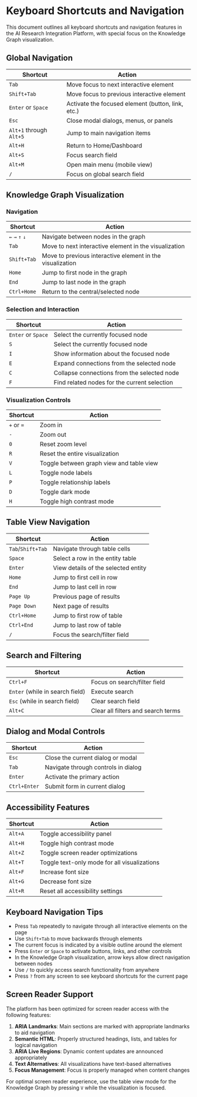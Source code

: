 # Keyboard Shortcuts and Navigation

This document outlines all keyboard shortcuts and navigation features in the AI Research Integration Platform, with special focus on the Knowledge Graph visualization.

## Global Navigation

| Shortcut | Action |
|----------|--------|
| `Tab` | Move focus to next interactive element |
| `Shift+Tab` | Move focus to previous interactive element |
| `Enter` or `Space` | Activate the focused element (button, link, etc.) |
| `Esc` | Close modal dialogs, menus, or panels |
| `Alt+1` through `Alt+5` | Jump to main navigation items |
| `Alt+H` | Return to Home/Dashboard |
| `Alt+S` | Focus search field |
| `Alt+M` | Open main menu (mobile view) |
| `/` | Focus on global search field |

## Knowledge Graph Visualization

### Navigation

| Shortcut | Action |
|----------|--------|
| `←` `→` `↑` `↓` | Navigate between nodes in the graph |
| `Tab` | Move to next interactive element in the visualization |
| `Shift+Tab` | Move to previous interactive element in the visualization |
| `Home` | Jump to first node in the graph |
| `End` | Jump to last node in the graph |
| `Ctrl+Home` | Return to the central/selected node |

### Selection and Interaction

| Shortcut | Action |
|----------|--------|
| `Enter` or `Space` | Select the currently focused node |
| `S` | Select the currently focused node |
| `I` | Show information about the focused node |
| `E` | Expand connections from the selected node |
| `C` | Collapse connections from the selected node |
| `F` | Find related nodes for the current selection |

### Visualization Controls

| Shortcut | Action |
|----------|--------|
| `+` or `=` | Zoom in |
| `-` | Zoom out |
| `0` | Reset zoom level |
| `R` | Reset the entire visualization |
| `V` | Toggle between graph view and table view |
| `L` | Toggle node labels |
| `P` | Toggle relationship labels |
| `D` | Toggle dark mode |
| `H` | Toggle high contrast mode |

## Table View Navigation

| Shortcut | Action |
|----------|--------|
| `Tab`/`Shift+Tab` | Navigate through table cells |
| `Space` | Select a row in the entity table |
| `Enter` | View details of the selected entity |
| `Home` | Jump to first cell in row |
| `End` | Jump to last cell in row |
| `Page Up` | Previous page of results |
| `Page Down` | Next page of results |
| `Ctrl+Home` | Jump to first row of table |
| `Ctrl+End` | Jump to last row of table |
| `/` | Focus the search/filter field |

## Search and Filtering

| Shortcut | Action |
|----------|--------|
| `Ctrl+F` | Focus on search/filter field |
| `Enter` (while in search field) | Execute search |
| `Esc` (while in search field) | Clear search field |
| `Alt+C` | Clear all filters and search terms |

## Dialog and Modal Controls

| Shortcut | Action |
|----------|--------|
| `Esc` | Close the current dialog or modal |
| `Tab` | Navigate through controls in dialog |
| `Enter` | Activate the primary action |
| `Ctrl+Enter` | Submit form in current dialog |

## Accessibility Features

| Shortcut | Action |
|----------|--------|
| `Alt+A` | Toggle accessibility panel |
| `Alt+H` | Toggle high contrast mode |
| `Alt+Z` | Toggle screen reader optimizations |
| `Alt+T` | Toggle text-only mode for all visualizations |
| `Alt+F` | Increase font size |
| `Alt+G` | Decrease font size |
| `Alt+R` | Reset all accessibility settings |

## Keyboard Navigation Tips

- Press `Tab` repeatedly to navigate through all interactive elements on the page
- Use `Shift+Tab` to move backwards through elements
- The current focus is indicated by a visible outline around the element
- Press `Enter` or `Space` to activate buttons, links, and other controls
- In the Knowledge Graph visualization, arrow keys allow direct navigation between nodes
- Use `/` to quickly access search functionality from anywhere
- Press `?` from any screen to see keyboard shortcuts for the current page

## Screen Reader Support

The platform has been optimized for screen reader access with the following features:

1. **ARIA Landmarks**: Main sections are marked with appropriate landmarks to aid navigation
2. **Semantic HTML**: Properly structured headings, lists, and tables for logical navigation
3. **ARIA Live Regions**: Dynamic content updates are announced appropriately
4. **Text Alternatives**: All visualizations have text-based alternatives
5. **Focus Management**: Focus is properly managed when content changes

For optimal screen reader experience, use the table view mode for the Knowledge Graph by pressing `V` while the visualization is focused.